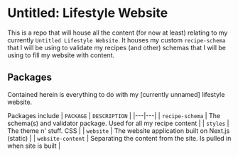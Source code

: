 # Untitled: Lifestyle Website
This is a repo that will house all the content (for now at least) relating to my currently `Untitled Lifestyle Website`. It houses my custom `recipe-schema` that I will be using to validate my recipes (and other) schemas that I will be using to fill my website with content.

## Packages
Contained herein is everything to do with my [currently unnamed] lifestyle website.

Packages include
| `PACKAGE` | `DESCRIPTION` |
|---|---|
| `recipe-schema`  | The schema(s) and validator package. Used for all my recipe content |
| `styles`  | The theme n' stuff. CSS |
| `website`  | The website application built on Next.js (static) |
| `website-content`  | Separating the content from the site. Is pulled in when site is built |

<!--
https://nicedoc.io/aldi/awesome-bulma-templates
-->

